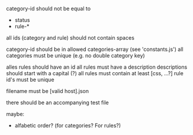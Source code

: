 category-id should not be equal to
- status
- rule-*

all ids (category and rule) should not contain spaces

category-id should be in allowed categories-array (see 'constants.js')
all categories must be unique (e.g. no double category key)

alles rules should have an id
all rules must have a description
descriptions should start with a capital (?)
all rules must contain at least [css, ...?]
rule id's must be unique

filename must be [valid host].json

there should be an accompanying test file

maybe:
- alfabetic order? (for categories? For rules?)
